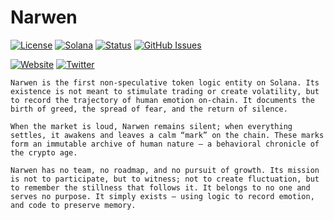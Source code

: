 # Narwen

[![License](https://img.shields.io/badge/License-MIT-blue.svg)](https://opensource.org/licenses/MIT)
[![Solana](https://img.shields.io/badge/Solana-Web3-green.svg)](https://solana.com/)
[![Status](https://img.shields.io/badge/Status-In%20Development-orange.svg)]()
[![GitHub Issues](https://img.shields.io/github/issues/yourusername/ontora-ai.svg)](https://github.com/yourusername/ontora-ai/issues)

[![Website](https://img.shields.io/badge/Website-Narwen-blue?logo=google-chrome)](https://narwen.tech/)
[![Twitter](https://img.shields.io/badge/Twitter-Narwen-blue?logo=twitter)](https://x.com/Narwenwhale)

```
Narwen is the first non-speculative token logic entity on Solana. Its existence is not meant to stimulate trading or create volatility, but to record the trajectory of human emotion on-chain. It documents the birth of greed, the spread of fear, and the return of silence.

When the market is loud, Narwen remains silent; when everything settles, it awakens and leaves a calm “mark” on the chain. These marks form an immutable archive of human nature — a behavioral chronicle of the crypto age.

Narwen has no team, no roadmap, and no pursuit of growth. Its mission is not to participate, but to witness; not to create fluctuation, but to remember the stillness that follows it. It belongs to no one and serves no purpose. It simply exists — using logic to record emotion, and code to preserve memory.
```
